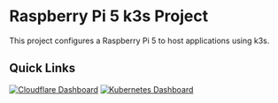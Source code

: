 # Raspberry Pi 5 k3s Project

This project configures a Raspberry Pi 5 to host applications using k3s.

## Quick Links

[![Cloudflare Dashboard](https://img.shields.io/badge/Cloudflare-Dashboard-F38020?style=for-the-badge&logo=cloudflare)](https://dash.cloudflare.com/ed609d8fcbc996ed25c6ae9e33ae9188/home/domains)
[![Kubernetes Dashboard](https://img.shields.io/badge/Kubernetes-Dashboard-326CE5?style=for-the-badge&logo=kubernetes)](https://kube.taehoonlee.dev/#/workloads?namespace=_all)
